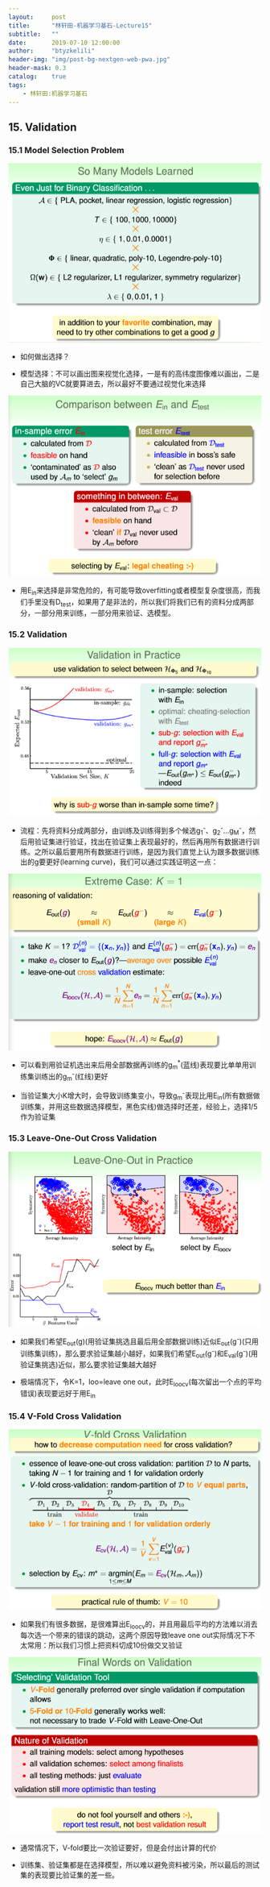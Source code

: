 ```yaml
---
layout:     post
title:      "林轩田-机器学习基石-Lecture15"
subtitle:   ""
date:       2019-07-10 12:00:00
author:     "btyzkelili"
header-img: "img/post-bg-nextgen-web-pwa.jpg"
header-mask: 0.3
catalog:    true
tags:
    - 林轩田:机器学习基石
---
```

## 15. Validation

### 15.1 Model Selection Problem

![](/img/linxuant-jishi/15-1.PNG)   

* 如何做出选择？

* 模型选择：不可以画出图来视觉化选择，一是有的高纬度图像难以画出，二是自己大脑的VC就要算进去，所以最好不要通过视觉化来选择

![](/img/linxuant-jishi/15-2.PNG)   

* 用E<sub>in</sub>来选择是非常危险的，有可能导致overfitting或者模型复杂度很高，而我们手里没有D<sub>test</sub>，如果用了是非法的，所以我们将我们已有的资料分成两部分，一部分用来训练，一部分用来验证、选模型。

### 15.2 Validation

![](/img/linxuant-jishi/15-3.PNG)   

* 流程：先将资料分成两部分，由训练及训练得到多个候选g<sub>1</sub><sup>-</sup>、g<sub>2</sub><sup>-</sup>...g<sub>M</sub><sup>-</sup>，然后用验证集进行验证，找出在验证集上表现最好的，然后再用所有数据进行训练。之所以最后要用所有数据进行训练，是因为我们直觉上认为跟多数据训练出的g要更好(learning curve)，我们可以通过实践证明这一点：

![](/img/linxuant-jishi/15-4.PNG)   

* 可以看到用验证机选出来后用全部数据再训练的g<sub>m</sub><sup>*</sup>(蓝线)表现要比单单用训练集训练出的g<sub>m</sub><sup>-</sup>(红线)更好

* 当验证集大小K增大时，会导致训练集变小，导致g<sub>m</sub><sup>-</sup>表现比用E<sub>in</sub>(所有数据做训练集，并用这些数据选择模型，黑色实线)做选择时还差，经验上，选择1/5作为验证集

### 15.3 Leave-One-Out Cross Validation

![](/img/linxuant-jishi/15-5.PNG)   

* 如果我们希望E<sub>out</sub>(g)(用验证集挑选且最后用全部数据训练)近似E<sub>out</sub>(g<sup>-</sup>)(只用训练集训练)，那么要求验证集越小越好，如果我们希望E<sub>out</sub>(g<sup>-</sup>)和E<sub>val</sub>(g<sup>-</sup>)(用验证集挑选)近似，那么要求验证集越大越好

* 极端情况下，令K=1，loo=leave one  out，此时E<sub>loocv</sub>(每次留出一个点的平均错误)表现要远好于用E<sub>in</sub>

### 15.4 V-Fold Cross Validation

![](/img/linxuant-jishi/15-6.PNG)   

* 如果我们有很多数据，是很难算出E<sub>loocv</sub>的，并且用最后平均的方法难以消去每次选一个带来的错误的跳动，这两个原因导致leave one out实际情况下不太常用：所以我们习惯上把资料切成10份做交叉验证

![](/img/linxuant-jishi/15-7.PNG)   

* 通常情况下，V-fold要比一次验证要好，但是会付出计算的代价

* 训练集、验证集都是在选择模型，所以难以避免资料被污染，所以最后的测试集的表现要比验证集的差一些。








